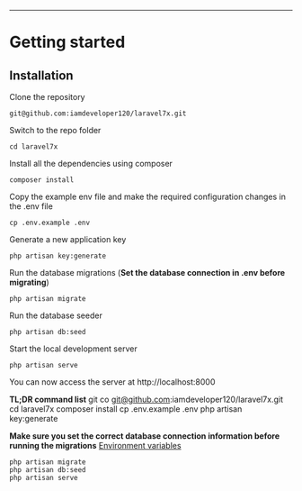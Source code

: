 ----------

# Getting started

## Installation

Clone the repository

    git@github.com:iamdeveloper120/laravel7x.git

Switch to the repo folder

    cd laravel7x

Install all the dependencies using composer

    composer install

Copy the example env file and make the required configuration changes in the .env file

    cp .env.example .env

Generate a new application key

    php artisan key:generate

Run the database migrations (**Set the database connection in .env before migrating**)

    php artisan migrate

Run the database seeder

    php artisan db:seed
    
Start the local development server

    php artisan serve

You can now access the server at http://localhost:8000

**TL;DR command list**
git co
    git@github.com:iamdeveloper120/laravel7x.git
    cd laravel7x
    composer install
    cp .env.example .env
    php artisan key:generate
    
**Make sure you set the correct database connection information before running the migrations** [Environment variables](#environment-variables)

    php artisan migrate
    php artisan db:seed
    php artisan serve


